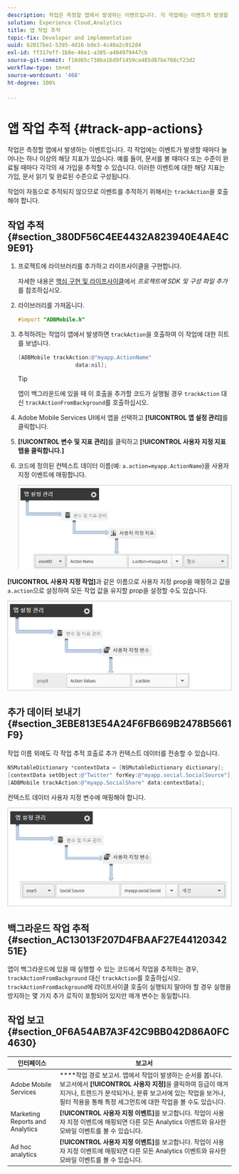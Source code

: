 ```yaml
---
description: 작업은 측정할 앱에서 발생하는 이벤트입니다. 각 작업에는 이벤트가 발생할 때마다 늘어나는 하나 이상의 해당 지표가 있습니다. 예를 들어, 문서를 볼 때마다 또는 수준이 완료될 때마다 각각의 새 가입을 추적할 수 있습니다. 이러한 이벤트에 대한 해당 지표는 가입, 문서 읽기 및 완료된 수준으로 구성됩니다.
solution: Experience Cloud,Analytics
title: 앱 작업 추적
topic-fix: Developer and implementation
uuid: 62017be1-5395-4d16-bde3-4c40a2c012d4
exl-id: ff317eff-1b8e-46e1-a305-a404979447cb
source-git-commit: f18d65c738ba16d9f1459ca485d87be708cf23d2
workflow-type: tm+mt
source-wordcount: '468'
ht-degree: 100%

---
```


# 앱 작업 추적 {#track-app-actions}

작업은 측정할 앱에서 발생하는 이벤트입니다. 각 작업에는 이벤트가 발생할 때마다 늘어나는 하나 이상의 해당 지표가 있습니다. 예를 들어, 문서를 볼 때마다 또는 수준이 완료될 때마다 각각의 새 가입을 추적할 수 있습니다. 이러한 이벤트에 대한 해당 지표는 가입, 문서 읽기 및 완료된 수준으로 구성됩니다.

작업이 자동으로 추적되지 않으므로 이벤트를 추적하기 위해서는 `trackAction`을 호출해야 합니다.

## 작업 추적 {#section_380DF56C4EE4432A823940E4AE4C9E91}

1. 프로젝트에 라이브러리를 추가하고 라이프사이클을 구현합니다.

   자세한 내용은 [핵심 구현 및 라이프사이클](/help/ios/getting-started/dev-qs.md)에서 *프로젝트에 SDK 및 구성 파일 추가*&#x200B;를 참조하십시오.
1. 라이브러리를 가져옵니다.

   ```objective-c
   #import "ADBMobile.h"
   ```

1. 추적하려는 작업이 앱에서 발생하면 `trackAction`을 호출하여 이 작업에 대한 히트를 보냅니다.

   ```objective-c
   [ADBMobile trackAction:@"myapp.ActionName"  
                     data:nil];
   ```

   >[!TIP]
   >
   >앱이 백그라운드에 있을 때 이 호출을 추가할 코드가 실행될 경우 `trackAction` 대신 `trackActionFromBackground`를 호출하십시오.

1. Adobe Mobile Services UI에서 앱을 선택하고 **[!UICONTROL 앱 설정 관리]**&#x200B;를 클릭합니다.

1. **[!UICONTROL 변수 및 지표 관리]**&#x200B;를 클릭하고 **[!UICONTROL 사용자 지정 지표 탭을 클릭합니다.]**

1. 코드에 정의된 컨텍스트 데이터 이름(예: `a.action=myapp.ActionName`)을 사용자 지정 이벤트에 매핑합니다.

   ![](assets/map-event-context-data.png)

**[!UICONTROL 사용자 지정 작업]**&#x200B;과 같은 이름으로 사용자 지정 prop을 매핑하고 값을 `a.action`으로 설정하여 모든 작업 값을 유지할 prop을 설정할 수도 있습니다.

![](assets/map-custom-prop.png)

## 추가 데이터 보내기 {#section_3EBE813E54A24F6FB669B2478B5661F9}

작업 이름 외에도 각 작업 추적 호출로 추가 컨텍스트 데이터를 전송할 수 있습니다.

```objective-c
NSMutableDictionary *contextData = [NSMutableDictionary dictionary]; 
[contextData setObject:@"Twitter" forKey:@"myapp.social.SocialSource"]; 
[ADBMobile trackAction:@"myapp.SocialShare" data:contextData];
```

컨텍스트 데이터 사용자 지정 변수에 매핑해야 합니다.

![](assets/map-variable-context-action.png)

## 백그라운드 작업 추적 {#section_AC13013F207D4FBAAF27E4412034251E}

앱이 백그라운드에 있을 때 실행할 수 있는 코드에서 작업을 추적하는 경우, `trackActionFromBackground` 대신 `trackAction`를 호출하십시오. `trackActionFromBackground`에 라이프사이클 호출이 실행되지 말아야 할 경우 실행을 방지하는 몇 가지 추가 로직이 포함되어 있지만 매개 변수는 동일합니다.

## 작업 보고 {#section_0F6A54AB7A3F42C9BB042D86A0FC4630}

| 인터페이스 | 보고서 |
|--- |--- |
| Adobe Mobile Services | ****&#x200B;작업 경로 보고서. 앱에서 작업이 발생하는 순서를 봅니다. 보고서에서 **[!UICONTROL 사용자 지정]**&#x200B;을 클릭하여 등급이 매겨지거나, 트렌드가 분석되거나, 분류 보고서에 있는 작업을 보거나, 필터 적용을 통해 특정 세그먼트에 대한 작업을 볼 수도 있습니다. |
| Marketing Reports and Analytics | **[!UICONTROL 사용자 지정 이벤트]**&#x200B;를 보고합니다.  작업이 사용자 지정 이벤트에 매핑되면 다른 모든 Analytics 이벤트와 유사한 모바일 이벤트를 볼 수 있습니다. |
| Ad hoc analytics | **[!UICONTROL 사용자 지정 이벤트]**&#x200B;를 보고합니다. 작업이 사용자 지정 이벤트에 매핑되면 다른 모든 Analytics 이벤트와 유사한 모바일 이벤트를 볼 수 있습니다. |
